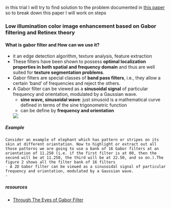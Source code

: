 in this trial I will try to find solution to the problem documented in [this paper](https://link.springer.com/article/10.1007/s11042-021-10607-7) so to break down this paper I will work on steps 

### Low illumination color image enhancement based on Gabor filtering and Retinex theory
#### What is gabor filter and How can we use it? 
  - it an edge detection algorithm, texture analysis, feature extraction
  - These filters have been shown to possess **optimal localization properties in both spatial and frequency domain** and thus are well suited for **texture segmentation problems**. 
  - Gabor filters are special classes of **band pass filters**, i.e., they allow a certain ‘band’ of frequencies and reject the others.
  - A Gabor filter can be viewed as a **sinusoidal signal** of particular frequency and orientation, modulated by a Gaussian wave.
    - **sine wave, sinusoidal wave**: just sinusoid is a mathematical curve defined in terms of the sine trigonometric function
    - can be define by **frequency and orientation**
    <img src="/images/sinusoidal_wave.png" />
  ##### Example 
    Consider an example of elephant which has pattern or stripes on its skin at different orientation. Now to highlight or extract out all those patterns we are going to use a bank of 16 Gabor filters at an orientation of 11.250 (i.e. if the first filter is at 00, then the second will be at 11.250, the third will be at 22.50, and so on.).The figure 2 shows all the filter bank of 16 filters
    - A 2D Gabor filter can be viewed as a sinusoidal signal of particular frequency and orientation, modulated by a Gaussian wave.
    - 







##### resources 
  - [Through The Eyes of Gabor Filter](https://medium.com/@anuj_shah/through-the-eyes-of-gabor-filter-17d1fdb3ac97)